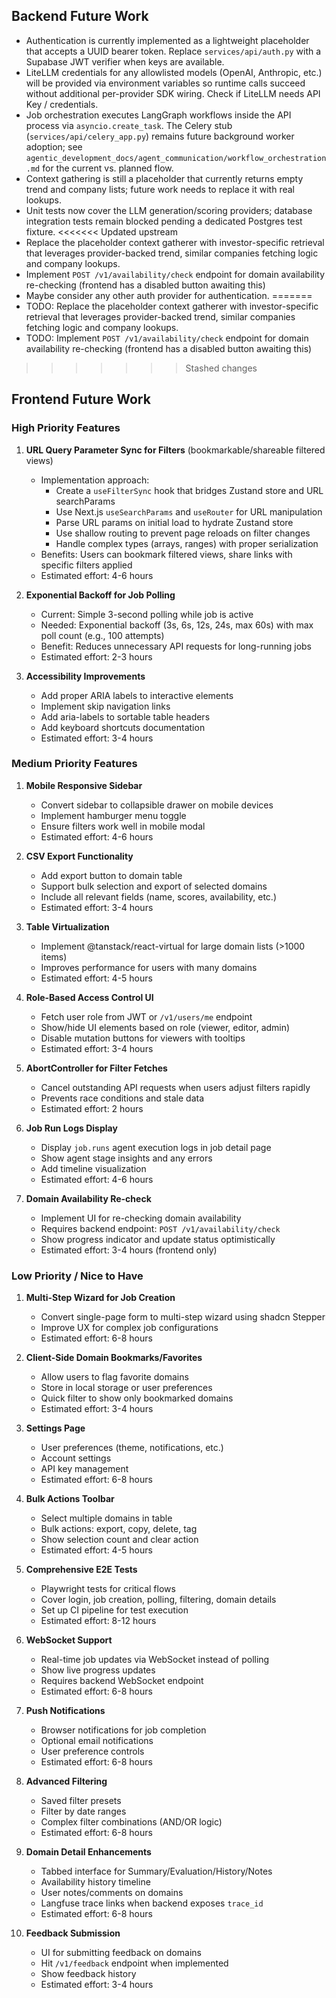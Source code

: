 ## Backend Future Work

- Authentication is currently implemented as a lightweight placeholder that accepts a UUID bearer token. Replace `services/api/auth.py` with a Supabase JWT verifier when keys are available.
- LiteLLM credentials for any allowlisted models (OpenAI, Anthropic, etc.) will be provided via environment variables so runtime calls succeed without additional per-provider SDK wiring. Check if LiteLLM needs API Key / credentials.
- Job orchestration executes LangGraph workflows inside the API process via `asyncio.create_task`. The Celery stub (`services/api/celery_app.py`) remains future background worker adoption; see `agentic_development_docs/agent_communication/workflow_orchestration.md` for the current vs. planned flow.
- Context gathering is still a placeholder that currently returns empty trend and company lists; future work needs to replace it with real lookups.
- Unit tests now cover the LLM generation/scoring providers; database integration tests remain blocked pending a dedicated Postgres test fixture.
<<<<<<< Updated upstream
- Replace the placeholder context gatherer with investor-specific retrieval that leverages provider-backed trend, similar companies fetching logic and company lookups.
- Implement `POST /v1/availability/check` endpoint for domain availability re-checking (frontend has a disabled button awaiting this)
- Maybe consider any other auth provider for authentication.
=======
- TODO: Replace the placeholder context gatherer with investor-specific retrieval that leverages provider-backed trend, similar companies fetching logic and company lookups.
- TODO: Implement `POST /v1/availability/check` endpoint for domain availability re-checking (frontend has a disabled button awaiting this)
>>>>>>> Stashed changes


## Frontend Future Work

### High Priority Features
1. **URL Query Parameter Sync for Filters** (bookmarkable/shareable filtered views)
   - Implementation approach:
     - Create a `useFilterSync` hook that bridges Zustand store and URL searchParams
     - Use Next.js `useSearchParams` and `useRouter` for URL manipulation
     - Parse URL params on initial load to hydrate Zustand store
     - Use shallow routing to prevent page reloads on filter changes
     - Handle complex types (arrays, ranges) with proper serialization
   - Benefits: Users can bookmark filtered views, share links with specific filters applied
   - Estimated effort: 4-6 hours

2. **Exponential Backoff for Job Polling**
   - Current: Simple 3-second polling while job is active
   - Needed: Exponential backoff (3s, 6s, 12s, 24s, max 60s) with max poll count (e.g., 100 attempts)
   - Benefit: Reduces unnecessary API requests for long-running jobs
   - Estimated effort: 2-3 hours

3. **Accessibility Improvements**
   - Add proper ARIA labels to interactive elements
   - Implement skip navigation links
   - Add aria-labels to sortable table headers
   - Add keyboard shortcuts documentation
   - Estimated effort: 3-4 hours

### Medium Priority Features
1. **Mobile Responsive Sidebar**
   - Convert sidebar to collapsible drawer on mobile devices
   - Implement hamburger menu toggle
   - Ensure filters work well in mobile modal
   - Estimated effort: 4-6 hours

2. **CSV Export Functionality**
   - Add export button to domain table
   - Support bulk selection and export of selected domains
   - Include all relevant fields (name, scores, availability, etc.)
   - Estimated effort: 3-4 hours

3. **Table Virtualization**
   - Implement @tanstack/react-virtual for large domain lists (>1000 items)
   - Improves performance for users with many domains
   - Estimated effort: 4-5 hours

4. **Role-Based Access Control UI**
   - Fetch user role from JWT or `/v1/users/me` endpoint
   - Show/hide UI elements based on role (viewer, editor, admin)
   - Disable mutation buttons for viewers with tooltips
   - Estimated effort: 3-4 hours

5. **AbortController for Filter Fetches**
   - Cancel outstanding API requests when users adjust filters rapidly
   - Prevents race conditions and stale data
   - Estimated effort: 2 hours

6. **Job Run Logs Display**
   - Display `job.runs` agent execution logs in job detail page
   - Show agent stage insights and any errors
   - Add timeline visualization
   - Estimated effort: 4-6 hours

7. **Domain Availability Re-check**
   - Implement UI for re-checking domain availability
   - Requires backend endpoint: `POST /v1/availability/check`
   - Show progress indicator and update status optimistically
   - Estimated effort: 3-4 hours (frontend only)

### Low Priority / Nice to Have
1. **Multi-Step Wizard for Job Creation**
   - Convert single-page form to multi-step wizard using shadcn Stepper
   - Improve UX for complex job configurations
   - Estimated effort: 6-8 hours

2. **Client-Side Domain Bookmarks/Favorites**
   - Allow users to flag favorite domains
   - Store in local storage or user preferences
   - Quick filter to show only bookmarked domains
   - Estimated effort: 3-4 hours

3. **Settings Page**
   - User preferences (theme, notifications, etc.)
   - Account settings
   - API key management
   - Estimated effort: 6-8 hours

4. **Bulk Actions Toolbar**
   - Select multiple domains in table
   - Bulk actions: export, copy, delete, tag
   - Show selection count and clear action
   - Estimated effort: 4-5 hours

5. **Comprehensive E2E Tests**
   - Playwright tests for critical flows
   - Cover login, job creation, polling, filtering, domain details
   - Set up CI pipeline for test execution
   - Estimated effort: 8-12 hours

6. **WebSocket Support**
   - Real-time job updates via WebSocket instead of polling
   - Show live progress updates
   - Requires backend WebSocket endpoint
   - Estimated effort: 6-8 hours

7. **Push Notifications**
   - Browser notifications for job completion
   - Optional email notifications
   - User preference controls
   - Estimated effort: 6-8 hours

8. **Advanced Filtering**
   - Saved filter presets
   - Filter by date ranges
   - Complex filter combinations (AND/OR logic)
   - Estimated effort: 6-8 hours

9. **Domain Detail Enhancements**
   - Tabbed interface for Summary/Evaluation/History/Notes
   - Availability history timeline
   - User notes/comments on domains
   - Langfuse trace links when backend exposes `trace_id`
   - Estimated effort: 6-8 hours

10. **Feedback Submission**
    - UI for submitting feedback on domains
    - Hit `/v1/feedback` endpoint when implemented
    - Show feedback history
    - Estimated effort: 3-4 hours

